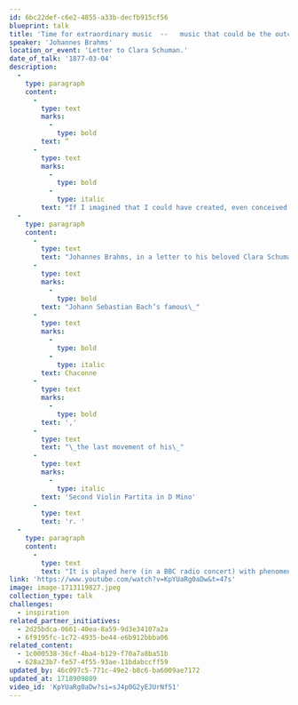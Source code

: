 ```yaml
---
id: 6bc22def-c6e2-4855-a33b-decfb915cf56
blueprint: talk
title: 'Time for extraordinary music  --   music that could be the outcry of angels.'
speaker: 'Johannes Brahms'
location_or_event: 'Letter to Clara Schuman.'
date_of_talk: '1877-03-04'
description:
  -
    type: paragraph
    content:
      -
        type: text
        marks:
          -
            type: bold
        text: “
      -
        type: text
        marks:
          -
            type: bold
          -
            type: italic
        text: "If I imagined that I could have created, even conceived the piece, I am quite certain that the excess of excitement and earth-shattering experience would have driven me out of my\_mind.”\_"
  -
    type: paragraph
    content:
      -
        type: text
        text: "Johannes Brahms, in a letter to his beloved Clara Schumann in 1877, refers\_to "
      -
        type: text
        marks:
          -
            type: bold
        text: "Johann Sebastian Bach’s famous\_"
      -
        type: text
        marks:
          -
            type: bold
          -
            type: italic
        text: Chaconne
      -
        type: text
        marks:
          -
            type: bold
        text: ','
      -
        type: text
        text: "\_the last movement of his\_"
      -
        type: text
        marks:
          -
            type: italic
        text: 'Second Violin Partita in D Mino'
      -
        type: text
        text: 'r. '
  -
    type: paragraph
    content:
      -
        type: text
        text: "It is played here (in a BBC radio concert) with phenomenal grace by\_Itshak Perlman at St. Johns Smith Square in London, 1978.\_"
link: 'https://www.youtube.com/watch?v=KpYUaRg0aDw&t=47s'
image: image-1713119827.jpeg
collection_type: talk
challenges:
  - inspiration
related_partner_initiatives:
  - 2d25bdca-0661-40ea-8a59-9d3e34107a2a
  - 6f9195fc-1c72-4935-be44-e6b912bbba06
related_content:
  - 1c000538-36cf-4ba4-b129-f70a7a8ba51b
  - 628a23b7-fe57-4f55-93ae-11bdabccff59
updated_by: 46c097c5-771c-49e2-b8c6-ba6009ae7172
updated_at: 1718909809
video_id: 'KpYUaRg0aDw?si=sJ4p0G2yEJUrNf51'
---
```

